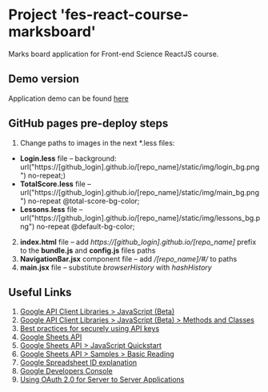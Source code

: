 # Project 'fes-react-course-marksboard'
Marks board application for Front-end Science ReactJS course.

## Demo version

Application demo can be found [here](https://andreyweber.github.io/fes-react-course-marksboard-demo/#/totalscore?ssname=react2+hw)

## GitHub pages pre-deploy steps
1. Change paths to images in the next *.less files:
* <b>Login.less</b> file &ndash; background: url("https://[github_login].github.io/[repo_name]/static/img/login_bg.png") no-repeat;)
* <b>TotalScore.less</b> file &ndash; url("https://[github_login].github.io/[repo_name]/static/img/main_bg.png") no-repeat @total-score-bg-color;
* <b>Lessons.less</b> file &ndash; url("https://[github_login].github.io/[repo_name]/static/img/lessons_bg.png") no-repeat @default-bg-color;
2. <b>index.html</b> file &ndash; add <i>https://[github_login].github.io/[repo_name]</i> prefix to the <b>bundle.js</b> and <b>config.js</b> files paths
3. <b>NavigationBar.jsx</b> component file &ndash; add <i>/[repo_name]/#/</i> to paths
4. <b>main.jsx</b> file &ndash; substitute <i>browserHistory</i> with <i>hashHistory</i>

## Useful Links
1. [Google API Client Libraries > JavaScript (Beta)](https://developers.google.com/api-client-library/javascript/start/start-js)
2. [Google API Client Libraries > JavaScript (Beta) > Methods and Classes](https://developers.google.com/api-client-library/javascript/features/batch)
3. [Best practices for securely using API keys](https://support.google.com/cloud/answer/6310037)
4. [Google Sheets API](https://developers.google.com/sheets/reference/rest/)
5. [Google Sheets API > JavaScript Quickstart](https://developers.google.com/sheets/quickstart/js)
6. [Google Sheets API > Samples > Basic Reading](https://developers.google.com/sheets/samples/reading)
7. [Google Spreadsheet ID explanation](https://developers.google.com/sheets/guides/concepts#spreadsheet_id)
8. [Google Developers Console](https://console.developers.google.com)
9. [Using OAuth 2.0 for Server to Server Applications](https://developers.google.com/identity/protocols/OAuth2ServiceAccount) 
